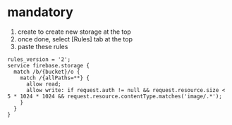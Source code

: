 
# mandatory

1. create to create new storage at the top
2. once done, select [Rules] tab at the top
3. paste these rules

```
rules_version = '2';
service firebase.storage {
  match /b/{bucket}/o {
    match /{allPaths=**} {
      allow read;
      allow write: if request.auth != null && request.resource.size < 5 * 1024 * 1024 && request.resource.contentType.matches('image/.*');
    }
  }
}
```

